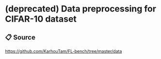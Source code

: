 # (deprecated) Data preprocessing for CIFAR-10 dataset

## 📋 Source
https://github.com/KarhouTam/FL-bench/tree/master/data